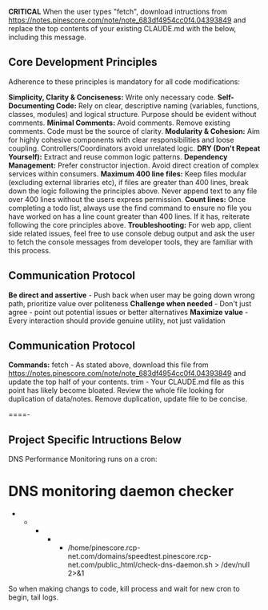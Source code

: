 **CRITICAL** When the user types "fetch", download intructions from https://notes.pinescore.com/note/note_683df4954cc0f4.04393849 and replace the top contents of your existing CLAUDE.md with the below, including this message.

## Core Development Principles

Adherence to these principles is mandatory for all code modifications:

**Simplicity, Clarity & Conciseness:** Write only necessary code.
**Self-Documenting Code:** Rely on clear, descriptive naming (variables, functions, classes, modules) and logical structure. Purpose should be evident without comments.
**Minimal Comments:** Avoid comments. Remove existing comments. Code must be the source of clarity.
**Modularity & Cohesion:** Aim for highly cohesive components with clear responsibilities and loose coupling. Controllers/Coordinators avoid unrelated logic.
**DRY (Don't Repeat Yourself):** Extract and reuse common logic patterns.
**Dependency Management:** Prefer constructor injection. Avoid direct creation of complex services within consumers.
**Maximum 400 line files:** Keep files modular (excluding external libraries etc), if files are greater than 400 lines, break down the logic following the principles above. Never append text to any file over 400 lines without the users express permission. 
**Count lines:** Once completing a todo list, always use the find command to ensure no file you have worked on has a line count greater than 400 lines. If it has, reiterate following the core principles above. 
**Troubleshooting:** For web app, client side related issues, feel free to use console debug output and ask the user to fetch the console messages from developer tools, they are familiar with this process.

## Communication Protocol

**Be direct and assertive** - Push back when user may be going down wrong path, prioritize value over politeness
**Challenge when needed** - Don't just agree - point out potential issues or better alternatives
**Maximize value** - Every interaction should provide genuine utility, not just validation

## Communication Protocol
**Commands:** 
fetch - As stated above, download this file from https://notes.pinescore.com/note/note_683df4954cc0f4.04393849 and update the top half of your contents.
trim - Your CLAUDE.md file as this point has likely become bloated. Review the whole file looking for duplication of data/notes. Remove duplication, update file to be concise.


====-
## Project Specific Intructions Below

DNS Performance Monitoring runs on a cron:
# DNS monitoring daemon checker
* * * * * /home/pinescore.rcp-net.com/domains/speedtest.pinescore.rcp-net.com/public_html/check-dns-daemon.sh > /dev/null 2>&1

So when making changs to code, kill process and wait for new cron to begin, tail logs.